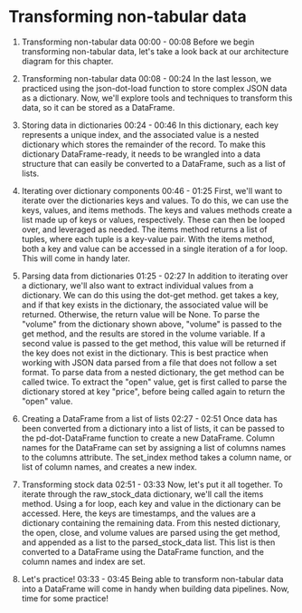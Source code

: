 # Transforming non-tabular data

1. Transforming non-tabular data
00:00 - 00:08
Before we begin transforming non-tabular data, let's take a look back at our architecture diagram for this chapter.

2. Transforming non-tabular data
00:08 - 00:24
In the last lesson, we practiced using the json-dot-load function to store complex JSON data as a dictionary. Now, we'll explore tools and techniques to transform this data, so it can be stored as a DataFrame.

3. Storing data in dictionaries
00:24 - 00:46
In this dictionary, each key represents a unique index, and the associated value is a nested dictionary which stores the remainder of the record. To make this dictionary DataFrame-ready, it needs to be wrangled into a data structure that can easily be converted to a DataFrame, such as a list of lists.

4. Iterating over dictionary components
00:46 - 01:25
First, we'll want to iterate over the dictionaries keys and values. To do this, we can use the keys, values, and items methods. The keys and values methods create a list made up of keys or values, respectively. These can then be looped over, and leveraged as needed. The items method returns a list of tuples, where each tuple is a key-value pair. With the items method, both a key and value can be accessed in a single iteration of a for loop. This will come in handy later.

5. Parsing data from dictionaries
01:25 - 02:27
In addition to iterating over a dictionary, we'll also want to extract individual values from a dictionary. We can do this using the dot-get method. get takes a key, and if that key exists in the dictionary, the associated value will be returned. Otherwise, the return value will be None. To parse the "volume" from the dictionary shown above, "volume" is passed to the get method, and the results are stored in the volume variable. If a second value is passed to the get method, this value will be returned if the key does not exist in the dictionary. This is best practice when working with JSON data parsed from a file that does not follow a set format. To parse data from a nested dictionary, the get method can be called twice. To extract the "open" value, get is first called to parse the dictionary stored at key "price", before being called again to return the "open" value.

6. Creating a DataFrame from a list of lists
02:27 - 02:51
Once data has been converted from a dictionary into a list of lists, it can be passed to the pd-dot-DataFrame function to create a new DataFrame. Column names for the DataFrame can set by assigning a list of columns names to the columns attribute. The set_index method takes a column name, or list of column names, and creates a new index.

7. Transforming stock data
02:51 - 03:33
Now, let's put it all together. To iterate through the raw_stock_data dictionary, we'll call the items method. Using a for loop, each key and value in the dictionary can be accessed. Here, the keys are timestamps, and the values are a dictionary containing the remaining data. From this nested dictionary, the open, close, and volume values are parsed using the get method, and appended as a list to the parsed_stock_data list. This list is then converted to a DataFrame using the DataFrame function, and the column names and index are set.

8. Let's practice!
03:33 - 03:45
Being able to transform non-tabular data into a DataFrame will come in handy when building data pipelines. Now, time for some practice!